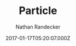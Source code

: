 ---
title: Particle
github: https://github.com/nrandecker/particle
demo: https://nrandecker.github.io/particle
author: Nathan Randecker
ssg:
  - Jekyll
cms:
  - Markdown
date: 2017-01-17T05:20:07.000Z
description: 'A simple portfolio Jekyll theme:'
draft: true
publish_date: '2017-01-17T05:20:07Z'
update_date: '2021-09-20T22:20:59Z'
github_star: 901
github_fork: 1038
---